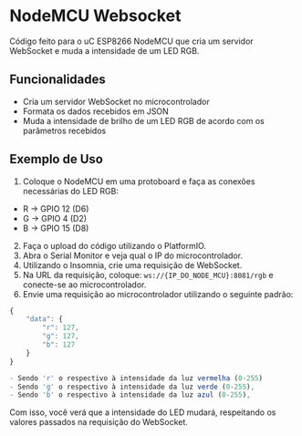 
# NodeMCU Websocket

Código feito para o uC ESP8266 NodeMCU que cria um servidor WebSocket e muda a intensidade de um LED RGB.
## Funcionalidades

- Cria um servidor WebSocket no microcontrolador
- Formata os dados recebidos em JSON
- Muda a intensidade de brilho de um LED RGB de acordo com os parâmetros recebidos
## Exemplo de Uso

1. Coloque o NodeMCU em uma protoboard e faça as conexões necessárias do LED RGB:

 - R →  GPIO 12 (D6)
 - G →  GPIO 4 (D2)
 - B →  GPIO 15 (D8)

2. Faça o upload do código utilizando o PlatformIO.
3. Abra o Serial Monitor e veja qual o IP do microcontrolador.
4. Utilizando o Insomnia, crie uma requisição de WebSocket.
5. Na URL da requisição, coloque: ```ws://{IP_DO_NODE_MCU}:8081/rgb``` e conecte-se ao microcontrolador.
6. Envie uma requisição ao microcontrolador utilizando o seguinte padrão:

```javascript
{
	"data": {
		"r": 127,
		"g": 127,
		"b": 127
	}
}

- Sendo 'r' o respectivo à intensidade da luz vermelha (0-255)
- Sendo 'g' o respectivo à intensidade da luz verde (0-255),
- Sendo 'b' o respectivo à intensidade da luz azul (0-255),

```

Com isso, você verá que a intensidade do LED mudará, respeitando os valores passados na requisição do WebSocket.